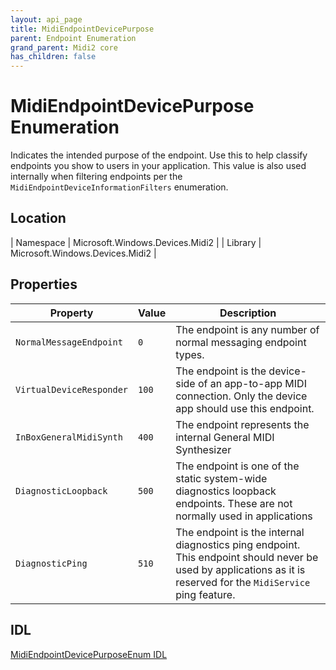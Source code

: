 ```yaml
---
layout: api_page
title: MidiEndpointDevicePurpose
parent: Endpoint Enumeration
grand_parent: Midi2 core
has_children: false
---
```


# MidiEndpointDevicePurpose Enumeration

Indicates the intended purpose of the endpoint. Use this to help classify endpoints you show to users in your application. This value is also used internally when filtering endpoints per the `MidiEndpointDeviceInformationFilters` enumeration.

## Location

| Namespace | Microsoft.Windows.Devices.Midi2 |
| Library | Microsoft.Windows.Devices.Midi2 |

## Properties

| Property | Value | Description |
| --------------- | ---------- | ----------- |
| `NormalMessageEndpoint` | `0` | The endpoint is any number of normal messaging endpoint types. |
| `VirtualDeviceResponder` | `100` | The endpoint is the device-side of an app-to-app MIDI connection. Only the device app should use this endpoint. |
| `InBoxGeneralMidiSynth` | `400` | The endpoint represents the internal General MIDI Synthesizer  |
| `DiagnosticLoopback` | `500` | The endpoint is one of the static system-wide diagnostics loopback endpoints. These are not normally used in applications  |
| `DiagnosticPing` | `510` | The endpoint is the internal diagnostics ping endpoint. This endpoint should never be used by applications as it is reserved for the `MidiService` ping feature.  |

## IDL

[MidiEndpointDevicePurposeEnum IDL](https://github.com/microsoft/MIDI/blob/main/src/app-sdk/winrt/MidiEndpointDevicePurposeEnum.idl)
